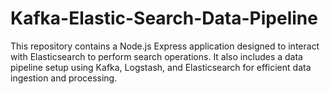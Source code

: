 # Kafka-Elastic-Search-Data-Pipeline
This repository contains a Node.js Express application designed to interact with Elasticsearch to perform search operations. It also includes a data pipeline setup using Kafka, Logstash, and Elasticsearch for efficient data ingestion and processing.
